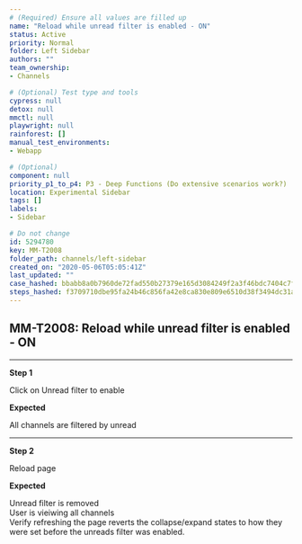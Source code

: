 ```yaml
---
# (Required) Ensure all values are filled up
name: "Reload while unread filter is enabled - ON"
status: Active
priority: Normal
folder: Left Sidebar
authors: ""
team_ownership: 
- Channels

# (Optional) Test type and tools
cypress: null
detox: null
mmctl: null
playwright: null
rainforest: []
manual_test_environments: 
- Webapp

# (Optional)
component: null
priority_p1_to_p4: P3 - Deep Functions (Do extensive scenarios work?)
location: Experimental Sidebar
tags: []
labels: 
- Sidebar

# Do not change
id: 5294780
key: MM-T2008
folder_path: channels/left-sidebar
created_on: "2020-05-06T05:05:41Z"
last_updated: ""
case_hashed: bbabb8a0b7960de72fad550b27379e165d3084249f2a3f46bdc7404c7f171210de4beac725c999ddce80ce6a40e57923
steps_hashed: f3709710dbe95fa24b46c856fa42e8ca830e809e6510d38f3494dc31aed782d1e43b4cb54604ee3a1cffa9984f4f63dc
---
```


## MM-T2008: Reload while unread filter is enabled - ON

---

**Step 1**

Click on Unread filter to enable

**Expected**

All channels are filtered by unread

---

**Step 2**

Reload page

**Expected**

Unread filter is removed\
User is vieiwing all channels\
Verify refreshing the page reverts the collapse/expand states to how they were set before the unreads filter was enabled.
